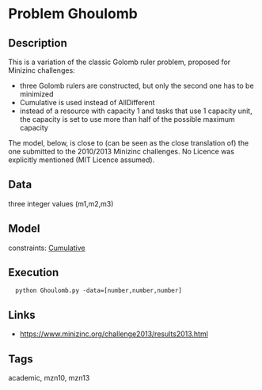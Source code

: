 # Problem Ghoulomb
## Description
This is a variation of the classic Golomb ruler problem, proposed for Minizinc challenges:
  - three Golomb rulers are constructed, but only the second one has to be minimized
  - Cumulative is used instead of AllDifferent
  - instead of a resource with capacity 1 and tasks that use 1 capacity unit, the capacity is set to use
    more than half of the possible maximum capacity

The model, below, is close to (can be seen as the close translation of) the one submitted to the 2010/2013 Minizinc challenges.
No Licence was explicitly mentioned (MIT Licence assumed).

## Data
  three integer values (m1,m2,m3)

## Model
  constraints: [Cumulative](http://pycsp.org/documentation/constraints/Cumulative)

## Execution
```
  python Ghoulomb.py -data=[number,number,number]
```

## Links
  - https://www.minizinc.org/challenge2013/results2013.html

## Tags
  academic, mzn10, mzn13
